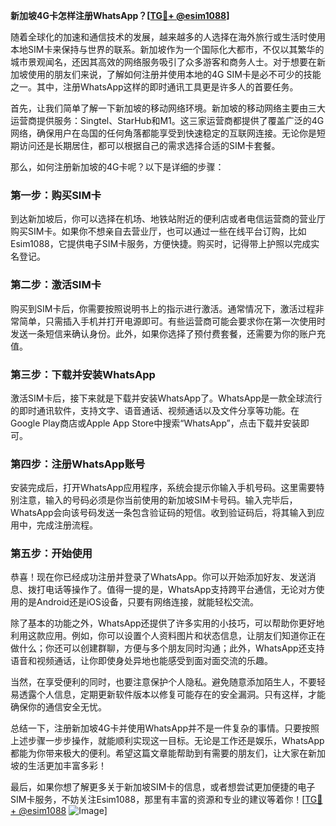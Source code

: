 **新加坡4G卡怎样注册WhatsApp？[[TG💪+ @esim1088](https://t.me/s/esim1088)]**

随着全球化的加速和通信技术的发展，越来越多的人选择在海外旅行或生活时使用本地SIM卡来保持与世界的联系。新加坡作为一个国际化大都市，不仅以其繁华的城市景观闻名，还因其高效的网络服务吸引了众多游客和商务人士。对于想要在新加坡使用的朋友们来说，了解如何注册并使用本地的4G SIM卡是必不可少的技能之一。其中，注册WhatsApp这样的即时通讯工具更是许多人的首要任务。

首先，让我们简单了解一下新加坡的移动网络环境。新加坡的移动网络主要由三大运营商提供服务：Singtel、StarHub和M1。这三家运营商都提供了覆盖广泛的4G网络，确保用户在岛国的任何角落都能享受到快速稳定的互联网连接。无论你是短期访问还是长期居住，都可以根据自己的需求选择合适的SIM卡套餐。

那么，如何注册新加坡的4G卡呢？以下是详细的步骤：

### 第一步：购买SIM卡

到达新加坡后，你可以选择在机场、地铁站附近的便利店或者电信运营商的营业厅购买SIM卡。如果你不想亲自去营业厅，也可以通过一些在线平台订购，比如Esim1088，它提供电子SIM卡服务，方便快捷。购买时，记得带上护照以完成实名登记。

### 第二步：激活SIM卡

购买到SIM卡后，你需要按照说明书上的指示进行激活。通常情况下，激活过程非常简单，只需插入手机并打开电源即可。有些运营商可能会要求你在第一次使用时发送一条短信来确认身份。此外，如果你选择了预付费套餐，还需要为你的账户充值。

### 第三步：下载并安装WhatsApp

激活SIM卡后，接下来就是下载并安装WhatsApp了。WhatsApp是一款全球流行的即时通讯软件，支持文字、语音通话、视频通话以及文件分享等功能。在Google Play商店或Apple App Store中搜索“WhatsApp”，点击下载并安装即可。

### 第四步：注册WhatsApp账号

安装完成后，打开WhatsApp应用程序，系统会提示你输入手机号码。这里需要特别注意，输入的号码必须是你当前使用的新加坡SIM卡号码。输入完毕后，WhatsApp会向该号码发送一条包含验证码的短信。收到验证码后，将其输入到应用中，完成注册流程。

### 第五步：开始使用

恭喜！现在你已经成功注册并登录了WhatsApp。你可以开始添加好友、发送消息、拨打电话等操作了。值得一提的是，WhatsApp支持跨平台通信，无论对方使用的是Android还是iOS设备，只要有网络连接，就能轻松交流。

除了基本的功能之外，WhatsApp还提供了许多实用的小技巧，可以帮助你更好地利用这款应用。例如，你可以设置个人资料图片和状态信息，让朋友们知道你正在做什么；你还可以创建群聊，方便与多个朋友同时沟通；此外，WhatsApp还支持语音和视频通话，让你即使身处异地也能感受到面对面交流的乐趣。

当然，在享受便利的同时，也要注意保护个人隐私。避免随意添加陌生人，不要轻易透露个人信息，定期更新软件版本以修复可能存在的安全漏洞。只有这样，才能确保你的通信安全无忧。

总结一下，注册新加坡4G卡并使用WhatsApp并不是一件复杂的事情。只要按照上述步骤一步步操作，就能顺利实现这一目标。无论是工作还是娱乐，WhatsApp都能为你带来极大的便利。希望这篇文章能帮助到有需要的朋友们，让大家在新加坡的生活更加丰富多彩！

最后，如果你想了解更多关于新加坡SIM卡的信息，或者想尝试更加便捷的电子SIM卡服务，不妨关注Esim1088，那里有丰富的资源和专业的建议等着你！[[TG💪+ @esim1088](https://t.me/s/esim1088) ![Image](https://i.postimg.cc/4NQfJmqS/Snipaste-2025-05-13-00-14-12.png)]